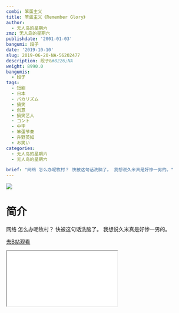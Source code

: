 ```yaml
---
combi: 笨蛋主义
title: 笨蛋主义《Remember Glory》
author:
  - 无人岛的星期六
zmz: 无人岛的星期六
publishdate: '2001-01-03'
bangumi: 段子
date: '2019-10-10'
slug: 2019-06-20-NA-56202477
description: 段子&#8226;NA
weight: 8990.0
bangumis:
  - 段子
tags:
  - 短剧
  - 日本
  - バカリズム
  - 搞笑
  - 创意
  - 搞笑艺人
  - コント
  - 中字
  - 笨蛋节奏
  - 升野英知
  - お笑い
categories:
  - 无人岛的星期六
  - 无人岛的星期六

brief: "网络 怎么办呢牧村？ 快被这句话洗脑了。 我想说久米真是好惨一男的。"
---
```

![](https://raw.githubusercontent.com/tcgriffith/owaraisite/master/static/tmpimg/7b6299dc5668989f9f876b439dca50734ce76790.jpg.480.jpg)
# 简介  
网络
怎么办呢牧村？
快被这句话洗脑了。
我想说久米真是好惨一男的。  

[去B站观看](https://www.bilibili.com/video/av56202477/)
<div class ="resp-container"><iframe class="testiframe" src="//player.bilibili.com/player.html?aid=56202477"", scrolling="no", allowfullscreen="true" > </iframe></div> 
